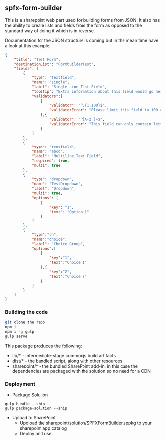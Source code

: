 ## spfx-form-builder

This is a sharepoint web part used for building forms from JSON. It also has the ability to create lists and fields from the form as opposed to the standard way of doing it which is in reverse.

Documentation for the JSON structure is coming but in the mean time have a look at this example: 

```json
{
    "title": "Test Form",
    "destinationList": "FormbuilderTest",
    "fields": [
        {
            "type": "textfield",
            "name": "single",
            "label": "Single Line Test Field",
            "tooltip": "Extra information about this field would go here",
            "validators":[
                {
                    "validator": "^.{1,100}$",
                    "validatorError": "Please limit this field to 100 characters or less"
                },{
                    "validator": "^[A-z ]+$",
                    "validatorError": "This field can only contain letters"
                }
            ]
        },
        {
            "type": "textfield",
            "name": "abcd",
            "label": "Multiline Text Field",
            "required": true,
            "multi": true
        },
        {
            "type": "dropdown",
            "name": "TestDropdown",
            "label": "Dropdown",
            "multi": true,
            "options": [
                {
                    "key": "1",
                    "text": "Option 1"
                }
            ]
        },
        {
            "type":"ch",
            "name":"choice",
            "label": "Choice Group",
            "options":[
                {
                    "key":"1",
                    "text":"Choice 1"
                },{
                    "key":"2",
                    "text":"Choice 2"
                }
            ]
        }
    ]
}
```

### Building the code

```bash
git clone the repo
npm i
npm i -g gulp
gulp serve
```

This package produces the following:

* lib/* - intermediate-stage commonjs build artifacts
* dist/* - the bundled script, along with other resources
* sharepoint/* - the bundled SharePoint add-in, in this case the dependencies are packaged with the solution so no need for a CDN

### Deployment
* Package Solution
```
gulp bundle --ship
gulp package-solution --ship
```

* Upload to SharePoint
    * Upoload the sharepoint/solution/SPFXFormBuilder.sppkg to your sharepoint app catalog
    * Deploy and use.
